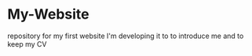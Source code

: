 # My-Website
repository for my first website
I'm developing it to to introduce me and to keep my CV
